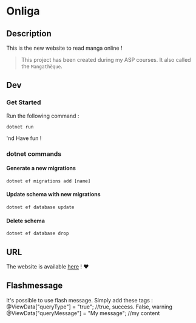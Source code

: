 # Onliga

## Description 

This is the new website to read manga online !

> This project has been created during my ASP courses. It also called the `Mangathèque`.

## Dev
### Get Started

Run the following command : 

```
dotnet run
```

'nd Have fun !

### dotnet commands

#### Generate a new migrations

```
dotnet ef migrations add [name]
```
#### Update schema with new migrations

```
dotnet ef database update
```
#### Delete schema

```
dotnet ef database drop
```

## URL

The website is available [here](https://onligami.azurewebsites.net) ! :heart:

## Flashmessage 
It's possible to use flash message.
Simply add these tags :
@ViewData["queryType"] = "true"; //true, success. False, warning
@ViewData["queryMessage"] = "My message"; //my content